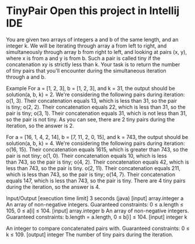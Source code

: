 # TinyPair Open this project in Intellij IDE


You are given two arrays of integers a and b of the same length, and an integer k. We will be iterating through array a from left to right, and simultaneously through array b from right to left, and looking at pairs (x, y), where x is from a and y is from b. Such a pair is called tiny if the concatenation xy is strictly less than k.
Your task is to return the number of tiny pairs that you'll encounter during the simultaneous iteration through a and b.


Example
For a = [1, 2, 3], b = [1, 2, 3], and k = 31, the output should be
solution(a, b, k) = 2.
We're considering the following pairs during iteration:
o(1, 3). Their concatenation equals 13, which is less than 31, so the pair is tiny;
o(2, 2). Their concatenation equals 22, which is less than 31, so the pair is tiny;
o(3, 1). Their concatenation equals 31, which is not less than 31, so the pair is not tiny.
As you can see, there are 2 tiny pairs during the iteration, so the answer is 2.



For a = [16, 1, 4, 2, 14], b = [7, 11, 2, 0, 15], and k = 743, the output should be solution(a, b, k) = 4.
We're considering the following pairs during iteration:
o(16, 15). Their concatenation equals 1615, which is greater than 743, so the pair is not tiny;
o(1, 0). Their concatenation equals 10, which is less than 743, so the pair is tiny;
o(4, 2). Their concatenation equals 42, which is less than 743, so the pair is tiny.
o(2, 11). Their concatenation equals 211, which is less than 743, so the pair is tiny;
o(14, 7). Their concatenation equals 147, which is less than 743, so the pair is tiny.
There are 4 tiny pairs during the iteration, so the answer is 4.


Input/Output
[execution time limit] 3 seconds (java)
[input] array.integer a
An array of non-negative integers.
Guaranteed constraints:
0 ≤ a.length ≤ 105,
0 ≤ a[i] ≤ 104.
[input] array.integer b
An array of non-negative integers.
Guaranteed constraints:
b.length = a.length,
0 ≤ b[i] ≤ 104.
[input] integer k



An integer to compare concatenated pairs with.
Guaranteed constraints:
0 ≤ k ≤ 109.
[output] integer
The number of tiny pairs during the iteration.
